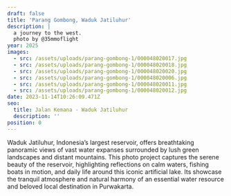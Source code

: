 ```yaml
---
draft: false
title: 'Parang Gombong, Waduk Jatiluhur'
description: |
  a journey to the west. 
  photo by @35mmoflight
year: 2025
images:
  - src: /assets/uploads/parang-gombong-1/000048020017.jpg
  - src: /assets/uploads/parang-gombong-1/000048020018.jpg
  - src: /assets/uploads/parang-gombong-1/000048020020.jpg
  - src: /assets/uploads/parang-gombong-1/000048020006.jpg
  - src: /assets/uploads/parang-gombong-1/000048020011.jpg
  - src: /assets/uploads/parang-gombong-1/000048020012.jpg
date: 2023-11-14T10:26:09.471Z
seo:
  title: Jalan Kemana - Waduk Jatiluhur
  description: ''
position: 0
---
```


Waduk Jatiluhur, Indonesia’s largest reservoir, offers breathtaking panoramic views of vast water expanses surrounded by lush green landscapes and distant mountains. This photo project captures the serene beauty of the reservoir, highlighting reflections on calm waters, fishing boats in motion, and daily life around this iconic artificial lake. Its showcase the tranquil atmosphere and natural harmony of an essential water resource and beloved local destination in Purwakarta.
